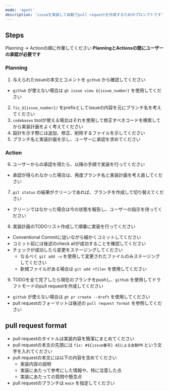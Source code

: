 ```yaml
---
mode: 'agent'
description: 'issueを実装して自動でpull requestを作成するためのプロンプトです'
---
```

## Steps
Planning -> Actionの順に作業してください
**PlanningとActionsの間にユーザーの承認が必要です**

### Planning
1. 与えられたissueの本文とコメントを `github` から確認してください
  - `github` が使えない場合は `gh issue view ${issue_number}` を使用してください  
2. `fix_${issue_number}/` をprefixとしてissueの内容を元にブランチ名を考えてください
3. `codebases` toolが使える場合はそれを使用して修正すべきコードを検索してから実装計画をよく考えてください
4. 設計を示す際には追加、修正、削除するファイルを示してください
5. ブランチ名と実装計画を示し、ユーザーに承認を求めてください

### Action
6. ユーザーからの承認を得たら、以降の手順で実装を行ってください
  - 承認が得られなかった場合は、再度ブランチ名と実装計画を考え直してください
7. `git status` の結果がクリーンであれば、ブランチを作成して切り替えてください
  - クリーンではなかった場合は今の状態を報告し、ユーザーの指示を待ってください
8. 実装計画のTODOリスト作成して順番に実装を行ってください
  - Conventional Commitに従いながら細かくコミットしてください
  - コミット前には後述のcheck allが成功することを確認してください
  - チェックが成功したら変更をステージングしてください
    - なるべく `git add -u` を使用して変更されたファイルのみステージングしてください
    - 新規ファイルがある場合は `git add <file>` を使用してください
9. TODOを全て完了したら現在のブランチをpushし、`github` を使用してドラフトモードのpull requestを作成してください
  - `github` が使えない場合は `gh pr create --draft` を使用してください
  - pull requestのフォーマットは後述の `pull request format` を参照してください

## pull request format
- pull requestのタイトルは実装内容を簡潔にまとめてください
- pull requestの本文の先頭には `fix: #${issue番号} AIによる自動PR` という文字を入れてください
- pull requestの本文には以下の内容を含めてください
  - 実装内容の説明
  - 実装にあたって参考にした情報や、特に注意した点
  - 実装にあたっての質問や懸念点
- pull requestのブランチは `main` を指定してください